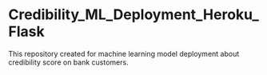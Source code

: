 # Credibility_ML_Deployment_Heroku_Flask
This repository created for machine learning model deployment about credibility score on bank customers.
